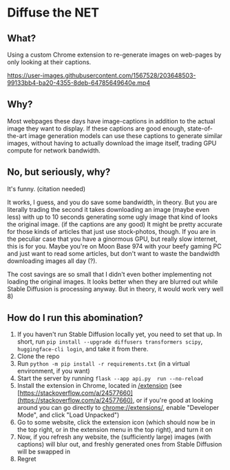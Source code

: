 # Diffuse the NET

## What?
Using a custom Chrome extension to re-generate images on web-pages by only looking at their captions.


https://user-images.githubusercontent.com/1567528/203648503-99133bb4-ba20-4355-8deb-64785649640e.mp4


## Why?
Most webpages these days have image-captions in addition to the actual image they want to display. If these captions are good enough, state-of-the-art image generation models can use these captions to generate similar images, without having to actually download the image itself, trading GPU compute for network bandwidth.

## No, but seriously, why?
It's funny. (citation needed)

It works, I guess, and you do save some bandwidth, in theory. But you are literally trading the second it takes downloading an image (maybe even less) with up to 10 seconds generating some ugly image that kind of looks the original image. (if the captions are any good) It might be pretty accurate for those kinds of articles that just use stock-photos, though.
If you are in the peculiar case that you have a ginormous GPU, but really slow internet, this is for you. Maybe you're on Moon Base 974 with your beefy gaming PC and just want to read some articles, but don't want to waste the bandwidth downloading images all day (?). 

The cost savings are so small that I didn't even bother implementing not loading the original images. It looks better when they are blurred out while Stable Diffusion is processing anyway. But in theory, it would work very well 8)

## How do I run this abomination?
1. If you haven't run Stable Diffusion locally yet, you need to set that up. In short, run ```pip install --upgrade diffusers transformers scipy```, ```huggingface-cli login```, and take it from there.
2. Clone the repo
3. Run ```python -m pip install -r requirements.txt``` (in a virtual environment, if you want)
4. Start the server by running ```flask --app api.py  run --no-reload```
5. Install the extension in Chrome, located in [/extension](/extension) (see [https://stackoverflow.com/a/24577660](https://stackoverflow.com/a/24577660), or if you're good at looking around you can go directly to [chrome://extensions/](chrome://extensions/), enable "Developer Mode", and click "Load Unpacked")
6. Go to some website, click the extension icon (which should now be in the top right, or in the extension menu in the top right), and turn it on
7. Now, if you refresh any website, the (sufficiently large) images (with captions) will blur out, and freshly generated ones from Stable Diffusion will be swapped in
8. Regret
